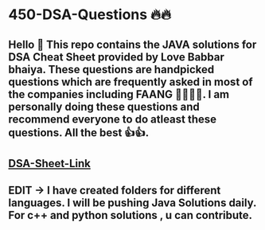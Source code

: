 # 450-DSA-Questions 🔥🔥
## Hello 👋 This repo contains the JAVA solutions for DSA Cheat Sheet provided by Love Babbar bhaiya. These questions are handpicked questions which are frequently asked in most of the companies including FAANG 👩‍💻👨‍💻. I am personally doing these questions and recommend everyone to do atleast these questions. All the best 👍👍.
## [DSA-Sheet-Link](https://drive.google.com/file/d/1FMdN_OCfOI0iAeDlqswCiC2DZzD4nPsb/view)
## EDIT ->  I have created folders for different languages. I will be pushing Java Solutions daily. For c++ and python solutions , u can contribute.
